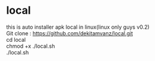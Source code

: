# local
this is auto installer apk local in linux(linux only guys v0.2)
<br>
Git clone : https://github.com/dekitamvanz/local.git
<br>
cd local
<br>
chmod +x ./local.sh
<br>
./local.sh
